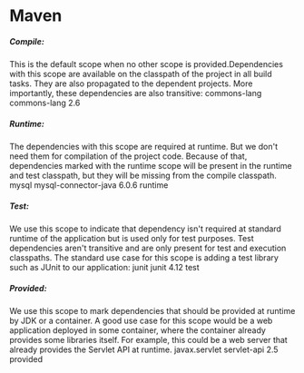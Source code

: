 # Maven

##### Compile:
This is the default scope when no other scope is provided.Dependencies with this scope are available on the classpath of the project in all build tasks. They are also propagated to the dependent projects. More importantly, these dependencies are also transitive:
<dependency>
    <groupId>commons-lang</groupId>
    <artifactId>commons-lang</artifactId>
    <version>2.6</version>
</dependency>

##### Runtime:
The dependencies with this scope are required at runtime. But we don't need them for compilation of the project code. Because of that, dependencies marked with the runtime scope will be present in the runtime and test classpath, but they will be missing from the compile classpath.
<dependency>
    <groupId>mysql</groupId>
    <artifactId>mysql-connector-java</artifactId>
    <version>6.0.6</version>
    <scope>runtime</scope>
</dependency>

##### Test:
We use this scope to indicate that dependency isn't required at standard runtime of the application but is used only for test purposes.
Test dependencies aren't transitive and are only present for test and execution classpaths.
The standard use case for this scope is adding a test library such as JUnit to our application:
<dependency>
    <groupId>junit</groupId>
    <artifactId>junit</artifactId>
    <version>4.12</version>
    <scope>test</scope>
</dependency>


##### Provided:
We use this scope to mark dependencies that should be provided at runtime by JDK or a container.
A good use case for this scope would be a web application deployed in some container, where the container already provides some libraries itself. For example, this could be a web server that already provides the Servlet API at runtime.
<dependency>
    <groupId>javax.servlet</groupId>
    <artifactId>servlet-api</artifactId>
    <version>2.5</version>
    <scope>provided</scope>
</dependency>
